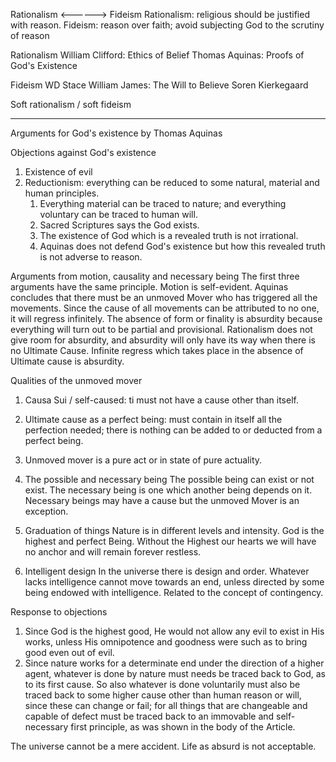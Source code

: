 Rationalism <------> Fideism
Rationalism: religious should be justified with reason.
Fideism: reason over faith; avoid subjecting God to the scrutiny of reason

Rationalism
William Clifford: Ethics of Belief
Thomas Aquinas: Proofs of God's Existence

Fideism
WD Stace
William James: The Will to Believe
Soren Kierkegaard

Soft rationalism / soft fideism

---

Arguments for God's existence by Thomas Aquinas

Objections against God's existence
1. Existence of evil
2. Reductionism: everything can be reduced to some natural, material and human principles.
	1. Everything material can be traced to nature; and everything voluntary can be traced to human will.
	2. Sacred Scriptures says the God exists.
	3. The existence of God which is a revealed truth is not irrational.
	4. Aquinas does not defend God's existence but how this revealed truth is not adverse to reason.

Arguments from motion, causality and necessary being
The first three arguments have the same principle.
Motion is self-evident.
Aquinas concludes that there must be an unmoved Mover who has triggered all the movements.
Since the cause of all movements can be attributed to no one, it will regress infinitely.
The absence of form or finality is absurdity because everything will turn out to be partial and provisional.
Rationalism does not give room for absurdity, and absurdity will only have its way when there is no Ultimate Cause.
Infinite regress which takes place in the absence of Ultimate cause is absurdity.

Qualities of the unmoved mover
1. Causa Sui / self-caused: ti must not have a cause other than itself.
2. Ultimate cause as a perfect being: must contain in itself all the perfection needed; there is nothing can be added to or deducted from a perfect being.
3. Unmoved mover is a pure act or in state of pure actuality.

3. The possible and necessary being
The possible being can exist or not exist.
The necessary being is one which another being depends on it.
Necessary beings may have a cause but the unmoved Mover is an exception.

4. Graduation of things
Nature is in different levels and intensity.
God is the highest and perfect Being.
Without the Highest our hearts we will have no anchor and will remain forever restless.

5. Intelligent design
In the universe there is design and order.
Whatever lacks intelligence cannot move towards an end, unless directed by some being endowed with intelligence.
Related to the concept of contingency.

Response to objections
1. Since God is the highest good, He would not allow any evil to exist in His works, unless His omnipotence and goodness were such as to bring good even out of evil.
2. Since nature works for a determinate end under the direction of a higher agent, whatever is done by nature must needs be traced back to God, as to its first cause. So also whatever is done voluntarily must also be traced back to some higher cause other than human reason or will, since these can change or fail; for all things that are changeable and capable of defect must be traced back to an immovable and self-necessary first principle, as was shown in the body of the Article.

The universe cannot be a mere accident.
Life as absurd is not acceptable.